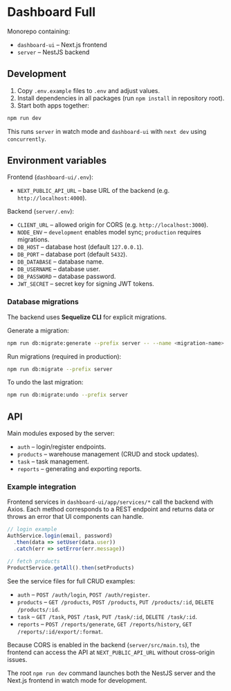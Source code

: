 # Dashboard Full

Monorepo containing:
- `dashboard-ui` – Next.js frontend
- `server` – NestJS backend

## Development

1. Copy `.env.example` files to `.env` and adjust values.
2. Install dependencies in all packages (run `npm install` in repository root).
3. Start both apps together:

```bash
npm run dev
```

This runs `server` in watch mode and `dashboard-ui` with `next dev` using `concurrently`.

## Environment variables

Frontend (`dashboard-ui/.env`):
- `NEXT_PUBLIC_API_URL` – base URL of the backend (e.g. `http://localhost:4000`).

Backend (`server/.env`):
- `CLIENT_URL` – allowed origin for CORS (e.g. `http://localhost:3000`).
- `NODE_ENV` – `development` enables model sync; `production` requires migrations.
- `DB_HOST` – database host (default `127.0.0.1`).
- `DB_PORT` – database port (default `5432`).
- `DB_DATABASE` – database name.
- `DB_USERNAME` – database user.
- `DB_PASSWORD` – database password.
- `JWT_SECRET` – secret key for signing JWT tokens.

### Database migrations

The backend uses **Sequelize CLI** for explicit migrations.

Generate a migration:

```bash
npm run db:migrate:generate --prefix server -- --name <migration-name>
```

Run migrations (required in production):

```bash
npm run db:migrate --prefix server
```

To undo the last migration:

```bash
npm run db:migrate:undo --prefix server
```

## API

Main modules exposed by the server:
- `auth` – login/register endpoints.
- `products` – warehouse management (CRUD and stock updates).
- `task` – task management.
- `reports` – generating and exporting reports.

### Example integration

Frontend services in `dashboard-ui/app/services/*` call the backend with Axios.
Each method corresponds to a REST endpoint and returns data or throws an error
that UI components can handle.

```ts
// login example
AuthService.login(email, password)
  .then(data => setUser(data.user))
  .catch(err => setError(err.message))

// fetch products
ProductService.getAll().then(setProducts)
```

See the service files for full CRUD examples:

- `auth` – `POST /auth/login`, `POST /auth/register`.
- `products` – `GET /products`, `POST /products`, `PUT /products/:id`, `DELETE /products/:id`.
- `task` – `GET /task`, `POST /task`, `PUT /task/:id`, `DELETE /task/:id`.
- `reports` – `POST /reports/generate`, `GET /reports/history`, `GET /reports/:id/export/:format`.

Because CORS is enabled in the backend (`server/src/main.ts`), the frontend can
access the API at `NEXT_PUBLIC_API_URL` without cross-origin issues.

The root `npm run dev` command launches both the NestJS server and the Next.js
frontend in watch mode for development.
